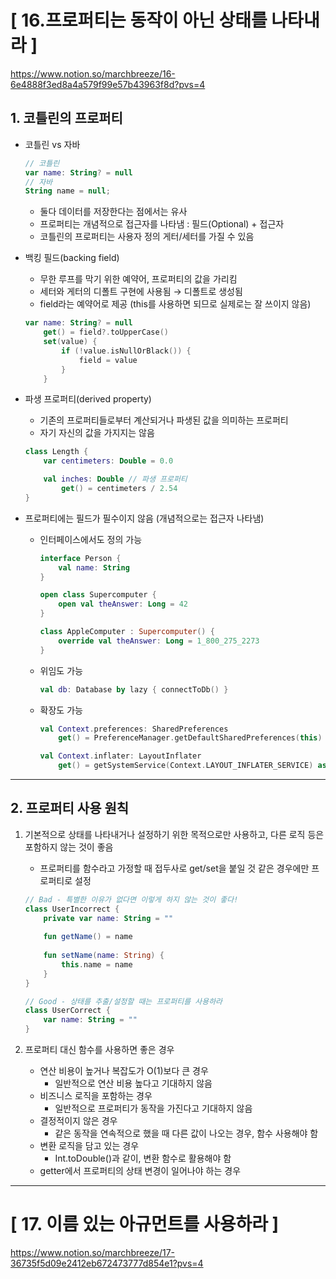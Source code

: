 # [ 16.프로퍼티는 동작이 아닌 상태를 나타내라 ]
https://www.notion.so/marchbreeze/16-6e4888f3ed8a4a579f99e57b43963f8d?pvs=4

## 1. 코틀린의 프로퍼티

- 코틀린 vs 자바

    ```kotlin
    // 코틀린
    var name: String? = null
    // 자바
    String name = null;
    ```

    - 둘다 데이터를 저장한다는 점에서는 유사
    - 프로퍼티는 개념적으로 접근자를 나타냄 : 필드(Optional) + 접근자
    - 코틀린의 프로퍼티는 사용자 정의 게터/세터를 가질 수 있음

- 백킹 필드(backing field)
    - 무한 루프를 막기 위한 예약어, 프로퍼티의 값을 가리킴
    - 세터와 게터의 디폴트 구현에 사용됨 → 디폴트로 생성됨
    - field라는 예약어로 제공 (this를 사용하면 되므로 실제로는 잘 쓰이지 않음)

    ```kotlin
    var name: String? = null
        get() = field?.toUpperCase()
        set(value) {
            if (!value.isNullOrBlack()) {
                field = value
            }
        }
    ```


- 파생 프로퍼티(derived property)
    - 기존의 프로퍼티들로부터 계산되거나 파생된 값을 의미하는 프로퍼티
    - 자기 자신의 값을 가지지는 않음

    ```kotlin
    class Length {
        var centimeters: Double = 0.0
    
        val inches: Double // 파생 프로퍼티
            get() = centimeters / 2.54
    }
    ```


- 프로퍼티에는 필드가 필수이지 않음 (개념적으로는 접근자 나타냄)
    - 인터페이스에서도 정의 가능

        ```kotlin
        interface Person {
        	val name: String
        }
        
        open class Supercomputer {
        	open val theAnswer: Long = 42
        }
        
        class AppleComputer : Supercomputer() {
        	override val theAnswer: Long = 1_800_275_2273
        }
        ```

    - 위임도 가능

        ```kotlin
        val db: Database by lazy { connectToDb() }
        ```

    - 확장도 가능

        ```kotlin
        val Context.preferences: SharedPreferences
        	get() = PreferenceManager.getDefaultSharedPreferences(this)
        
        val Context.inflater: LayoutInflater
        	get() = getSystemService(Context.LAYOUT_INFLATER_SERVICE) as LayoutInflater
        ```


---

## 2. 프로퍼티 사용 원칙

1. 기본적으로 상태를 나타내거나 설정하기 위한 목적으로만 사용하고, 다른 로직 등은 포함하지 않는 것이 좋음
    - 프로퍼티를 함수라고 가정할 때 접두사로 get/set을 붙일 것 같은 경우에만 프로퍼티로 설정

    ```kotlin
    // Bad - 특별한 이유가 없다면 이렇게 하지 않는 것이 좋다!
    class UserIncorrect {
        private var name: String = ""
        
        fun getName() = name
        
        fun setName(name: String) {
        	this.name = name
        }
    }
    
    // Good - 상태를 추출/설정할 때는 프로퍼티를 사용하라
    class UserCorrect {
    	var name: String = ""
    }
    ```


1. 프로퍼티 대신 함수를 사용하면 좋은 경우
    - 연산 비용이 높거나 복잡도가 O(1)보다 큰 경우
        - 일반적으로 연산 비용 높다고 기대하지 않음
    - 비즈니스 로직을 포함하는 경우
        - 일반적으로 프로퍼티가 동작을 가진다고 기대하지 않음
    - 결정적이지 않은 경우
        - 같은 동작을 연속적으로 했을 때 다른 값이 나오는 경우, 함수 사용해야 함
    - 변환 로직을 담고 있는 경우
        - Int.toDouble()과 같이, 변환 함수로 활용해야 함
    - getter에서 프로퍼티의 상태 변경이 일어나야 하는 경우



---



# [ 17. 이름 있는 아규먼트를 사용하라 ]
https://www.notion.so/marchbreeze/17-36735f5d09e2412eb672473777d854e1?pvs=4
